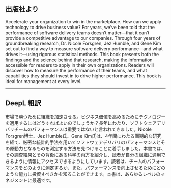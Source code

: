 ## 出版社より

Accelerate your organization to win in the marketplace. How can we apply technology to drive business value? For years, we’ve been told that the performance of software delivery teams doesn’t matter―that it can’t provide a competitive advantage to our companies. Through four years of groundbreaking research, Dr. Nicole Forsgren, Jez Humble, and Gene Kim set out to find a way to measure software delivery performance―and what drives it―using rigorous statistical methods. This book presents both the findings and the science behind that research, making the information accessible for readers to apply in their own organizations. Readers will discover how to measure the performance of their teams, and what capabilities they should invest in to drive higher performance. This book is ideal for management at every level.

---

## DeepL 粗訳

市場で勝つために組織を加速させる。ビジネス価値を高めるためにテクノロジーを適用するにはどうすればよいのでしょうか？長年にわたり、ソフトウェアデリバリチームのパフォーマンスは重要ではないと言われてきました。Nicole Forsgren博士、Jez Humble氏、Gene Kim氏は、4年間にわたる画期的な研究を経て、厳密な統計的手法を用いてソフトウェアデリバリのパフォーマンスとその原動力となるものを測定する方法を見つけることに着手しました。本書では、その調査結果とその背後にある科学の両方を紹介し、読者が自分の組織に適用できるように情報にアクセスできるようにしています。読者は、チームのパフォーマンスをどのように測定するか、また、パフォーマンスを向上させるためにどのような能力に投資すべきかを知ることができます。本書は、あらゆるレベルのマネジメントに最適です。
